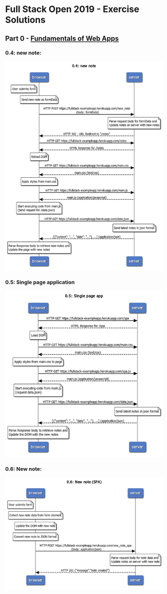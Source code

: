 # Full Stack Open 2019 - Exercise Solutions

## Part 0 - [Fundamentals of Web Apps](https://fullstackopen.com/en/part0)

### 0.4: new note:

![new_note](./0.4_new_note.png)

### 0.5: Single page application

![get_single_page_app](./0.5_get_single_page_app.png)

### 0.6: New note:

![single_page_app_new_note](./0.6_single_page_app_new_note.png)
